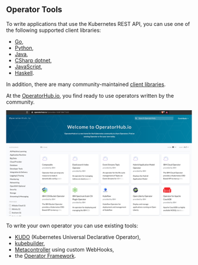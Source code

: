 ## Operator Tools

To write applications that use the Kubernetes REST API, you can use one of the following supported client libraries:
- [Go](https://github.com/kubernetes/client-go/),
- [Python](https://github.com/kubernetes-client/python/),
- [Java](https://github.com/kubernetes-client/java),
- [CSharp dotnet](https://github.com/kubernetes-client/csharp),
- [JavaScript](https://github.com/kubernetes-client/javascript),
- [Haskell](https://github.com/kubernetes-client/haskell).

In addition, there are many community-maintained [client libraries](https://kubernetes.io/docs/reference/using-api/client-libraries/).

At the [OperatorHub.io](https://operatorhub.io/), you find ready to use operators written by the community.

![OperatorHub.io](./images/lab1/operatorhub.png)

To write your own operator you can use existing tools:
- [KUDO](https://kudo.dev/) (Kubernetes Universal Declarative Operator),
- [kubebuilder](https://book.kubebuilder.io/),
- [Metacontroller](https://metacontroller.app/) using custom WebHooks,
- the [Operator Framework](https://github.com/operator-framework/getting-started).
